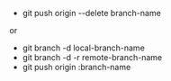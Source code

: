 - git push origin --delete branch-name

or

- git branch -d local-branch-name
- git branch -d -r remote-branch-name
- git push origin  :branch-name

